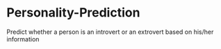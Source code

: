 # Personality-Prediction
Predict whether a person is an introvert or an extrovert based on his/her information
